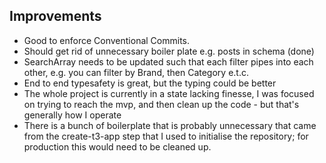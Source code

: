 ## Improvements

- Good to enforce Conventional Commits.
- Should get rid of unnecessary boiler plate e.g. posts in schema (done)
- SearchArray needs to be updated such that each filter pipes into each other, e.g. you can filter by Brand, then Category e.t.c.
- End to end typesafety is great, but the typing could be better
- The whole project is currently in a state lacking finesse, I was focused on trying to reach the mvp, and then clean up the code - but that's generally how I operate
- There is a bunch of boilerplate that is probably unnecessary that came from the create-t3-app step that I used to initialise the repository; for production this would need to be cleaned up.
